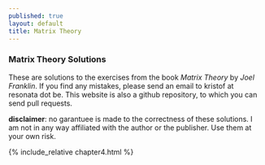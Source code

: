 ```yaml
---
published: true
layout: default
title: Matrix Theory
---
```


### Matrix Theory Solutions

These are solutions to the exercises from the book _Matrix Theory_ by
_Joel Franklin_.  If you find any mistakes, please send an email to
kristof at resonata dot be.  This website is also a github repository,
to which you can send pull requests.

**disclaimer**: no garantuee is made to the correctness of these
  solutions.  I am not in any way affiliated with the author or the
  publisher. Use them at your own risk.

{% include_relative chapter4.html %}
